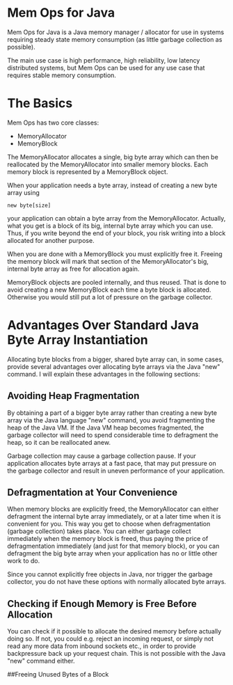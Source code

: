 # Mem Ops for Java
Mem Ops for Java is a Java memory manager / allocator for use in systems requiring steady state memory consumption
(as little garbage collection as possible).

The main use case is high performance, high reliability, low latency distributed systems, but Mem Ops can be used for
any use case that requires stable memory consumption.



# The Basics

Mem Ops has two core classes:

 - MemoryAllocator
 - MemoryBlock

The MemoryAllocator allocates a single, big byte array which can then be reallocated by the MemoryAllocator
into smaller memory blocks. Each memory block is represented by a MemoryBlock object.

When your application needs a byte array, instead of creating a new byte array using

    new byte[size]

your application can obtain a byte array from the MemoryAllocator. Actually, what you get is a block of
its big, internal byte array which you can use. Thus, if you write beyond the end of your block, you
risk writing into a block allocated for another purpose.

When you are done with a MemoryBlock you must explicitly free it. Freeing the memory block will mark
that section of the MemoryAllocator's big, internal byte array as free for allocation again.

MemoryBlock objects are pooled internally, and thus reused. That is done to avoid creating a new MemoryBlock
each time a byte block is allocated. Otherwise you would still put a lot of pressure on the garbage collector.


# Advantages Over Standard Java Byte Array Instantiation
Allocating byte blocks from a bigger, shared byte array can, in some cases, provide several advantages
over allocating byte arrays via the Java "new" command. I will explain these advantages in the following sections:


## Avoiding Heap Fragmentation
By obtaining a part of a bigger byte array rather than creating a new byte array via the Java language "new" command,
you avoid fragmenting the heap of the Java VM. If the Java VM heap becomes fragmented, the garbage collector will
need to spend considerable time to defragment the heap, so it can be reallocated anew.

Garbage collection may cause a garbage collection pause. If your application allocates byte arrays at a fast pace,
that may put pressure on the garbage collector and result in uneven performance of your application.


## Defragmentation at Your Convenience
When memory blocks are explicitly freed, the MemoryAllocator can either defragment
the internal byte array immediately, or at a later time when it is convenient for you. This way you get to choose
when defragmentation (garbage collection) takes place. You can either garbage collect immediately when the
memory block is freed, thus paying the price of defragmentation immediately (and just for that memory block),
or you can defragment the big byte array when your application has no or little other work to do.

Since you cannot explicitly free objects in Java, nor trigger the garbage collector, you do not have these options
with normally allocated byte arrays.


## Checking if Enough Memory is Free Before Allocation
You can check if it possible to allocate the desired memory before actually doing so. If not, you could e.g.
reject an incoming request, or simply not read any more data from inbound sockets etc., in order to provide
backpressure back up your request chain. This is not possible with the Java "new" command either.


##Freeing Unused Bytes of a Block
